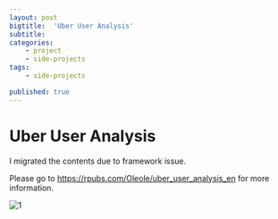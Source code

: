 ```yaml
---
layout: post
bigtitle:  'Uber User Analysis'
subtitle:   
categories:
    - project
    - side-projects
tags:
    - side-projects

published: true
---
```


# Uber User Analysis

I migrated the contents due to framework issue.

Please go to  https://rpubs.com/Oleole/uber_user_analysis_en for more information.


![1](/assets/img/project/Uber/1.GIF)
